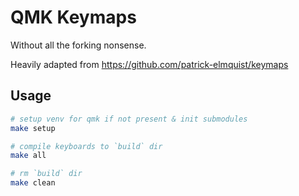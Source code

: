 # QMK Keymaps

Without all the forking nonsense.

Heavily adapted from https://github.com/patrick-elmquist/keymaps

## Usage

```sh
# setup venv for qmk if not present & init submodules
make setup

# compile keyboards to `build` dir
make all  

# rm `build` dir
make clean
```

